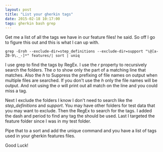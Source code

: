 ```yaml
---
layout: post
title: "List your gherkin tags"
date: 2015-02-18 10:17:00
tags: gherkin bash grep
---
```


Get me a list of all the tags we have in our feature files! he said. So off I go to figure this out and this is what I can up with.

<!--more-->

```
grep -Eroh --exclude-dir=step_definitions --exclude-dir=support "\@[a-Z0-9\._-]*" features/| sort | uniq
```

I use grep to find the tags by RegEx. I use the *r* property to recursively search the folders. The *o* to show only the part of a matching line that matches. Also the *h* to Suppress	the prefixing of file names on output when multiple files are searched. If you don't use the *h* only the file names will be output. And not using the *o* will print out all match on the line and you could miss a tag.

Next I exclude the folders I know I don't need to search like the *step_definitions* and *support*. You may have other folders for test data that you may want to exclude. Then the RegEx to search for the tags. I added the dash and period to find any tag the should be used. Last I targeted the feature folder since I was in my test folder.

Pipe that to a sort and add the unique command and you have a list of tags used in your gherkin features files.

Good Luck!

